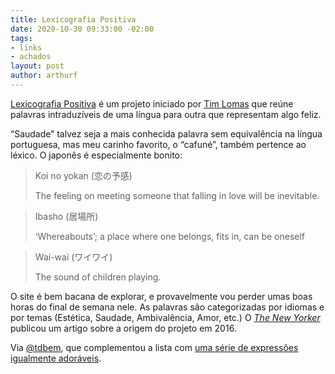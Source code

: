```yaml
---
title: Lexicografia Positiva
date: 2020-10-30 09:33:00 -02:00
tags:
- links
- achados
layout: post
author: arthurf
---
```


[Lexicografia Positiva](https://hifisamurai.github.io/lexicography/) é um projeto iniciado por [Tim Lomas](https://www.drtimlomas.com/) que reúne palavras intraduzíveis de uma língua para outra que representam algo feliz.

“Saudade” talvez seja a mais conhecida palavra sem equivalência na língua portuguesa, mas meu carinho favorito, o “cafuné”, também pertence ao léxico. O japonês é especialmente bonito:

> Koi no yokan (恋の予感)
>
> The feeling on meeting someone that falling in love will be inevitable.

> Ibasho (居場所)
>
> ‘Whereabouts’; a place where one belongs, fits in, can be oneself

> Wai-wai (ワイワイ)
>
> The sound of children playing.

O site é bem bacana de explorar, e provavelmente vou perder umas boas horas do final de semana nele. As palavras são categorizadas por idiomas e por temas (Estética, Saudade, Ambivalência, Amor, etc.) O [*The New Yorker*](https://www.newyorker.com/tech/annals-of-technology/the-glossary-of-happiness) publicou um artigo sobre a origem do projeto em 2016.

Via [@tdbem](https://twitter.com/tdbem/status/1321970965769789444), que complementou a lista com [uma série de expressões igualmente adoráveis](https://twitter.com/tdbem/status/1321975537682841602).
